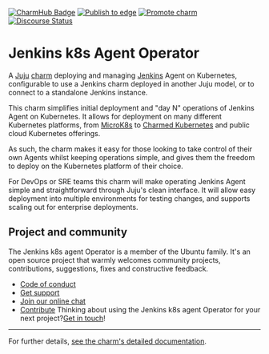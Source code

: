 [![CharmHub Badge](https://charmhub.io/jenkins-agent-k8s/badge.svg)](https://charmhub.io/jenkins-agent-k8s)
[![Publish to edge](https://github.com/canonical/jenkins-agent-k8s-operator/actions/workflows/publish_charm.yaml/badge.svg)](https://github.com/canonical/jenkins-agent-k8s-operator/actions/workflows/publish_charm.yaml)
[![Promote charm](https://github.com/canonical/jenkins-agent-k8s-operator/actions/workflows/promote_charm.yaml/badge.svg)](https://github.com/canonical/jenkins-agent-k8s-operator/actions/workflows/promote_charm.yaml)
[![Discourse Status](https://img.shields.io/discourse/status?server=https%3A%2F%2Fdiscourse.charmhub.io&style=flat&label=CharmHub%20Discourse)](https://discourse.charmhub.io)

# Jenkins k8s Agent Operator

A [Juju](https://juju.is/) [charm](https://juju.is/docs/olm/charmed-operators) deploying and managing [Jenkins](https://www.jenkins.io/) Agent on Kubernetes, configurable to use a Jenkins charm deployed in another Juju model, or to connect to a standalone Jenkins instance.

This charm simplifies initial deployment and "day N" operations of Jenkins Agent on Kubernetes. It allows for deployment on many  different Kubernetes platforms, from [MicroK8s](https://microk8s.io) to [Charmed Kubernetes](https://ubuntu.com/kubernetes/charmed-k8s) and public cloud Kubernetes offerings.

As such, the charm makes it easy for those looking to take control of their own Agents whilst keeping operations simple, and gives them the freedom to deploy on the Kubernetes platform of their choice.

For DevOps or SRE teams this charm will make operating Jenkins Agent simple and straightforward through Juju's clean interface. It will allow easy deployment into multiple environments for testing changes, and supports scaling out for enterprise deployments.

## Project and community

The Jenkins k8s agent Operator is a member of the Ubuntu family. It's an open source project that warmly welcomes community  projects, contributions, suggestions, fixes and constructive feedback.
* [Code of conduct](https://ubuntu.com/community/code-of-conduct)
* [Get support](https://discourse.charmhub.io/)
* [Join our online chat](https://app.element.io/#/room/#charmhub-charmdev:ubuntu.com)
* [Contribute](https://charmhub.io/jenkins-agent-k8s-operator/docs/how-to-contribute)
Thinking about using the Jenkins k8s agent Operator for your next project?[Get in touch](https://app.element.io/#/room/#charmhub-charmdev:ubuntu.com)!

---

For further details,
[see the charm's detailed documentation](https://charmhub.io/jenkins-agent-k8s).


